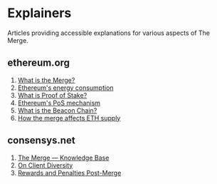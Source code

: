 # Explainers

Articles providing accessible explanations for various aspects of The Merge.

## ethereum.org
1) [What is the Merge?](https://ethereum.org/en/upgrades/merge)
2) [Ethereum's energy consumption](https://ethereum.org/en/energy-consumption)
3) [What is Proof of Stake?](https://ethereum.org/en/developers/docs/consensus-mechanisms/pos)
4) [Ethereum's PoS mechanism](https://ethereum.org/en/developers/docs/consensus-mechanisms/pos/gasper)
5) [What is the Beacon Chain?](https://ethereum.org/en/upgrades/beacon-chain)
6) [How the merge affects ETH supply](https://ethereum.org/en/upgrades/merge/issuance/#how-the-merge-impacts-ETH-supply)

## consensys.net
1) [The Merge — Knowledge Base](https://consensys.net/knowledge-base/the-merge/)
2) [On Client Diversity](https://consensys.net/blog/besu/the-critical-need-for-client-diversity-ahead-of-ethereums-merge-to-proof-of-stake/)
3) [Rewards and Penalties Post-Merge](https://consensys.net/blog/codefi/rewards-and-penalties-on-ethereum-20-phase-0/)

